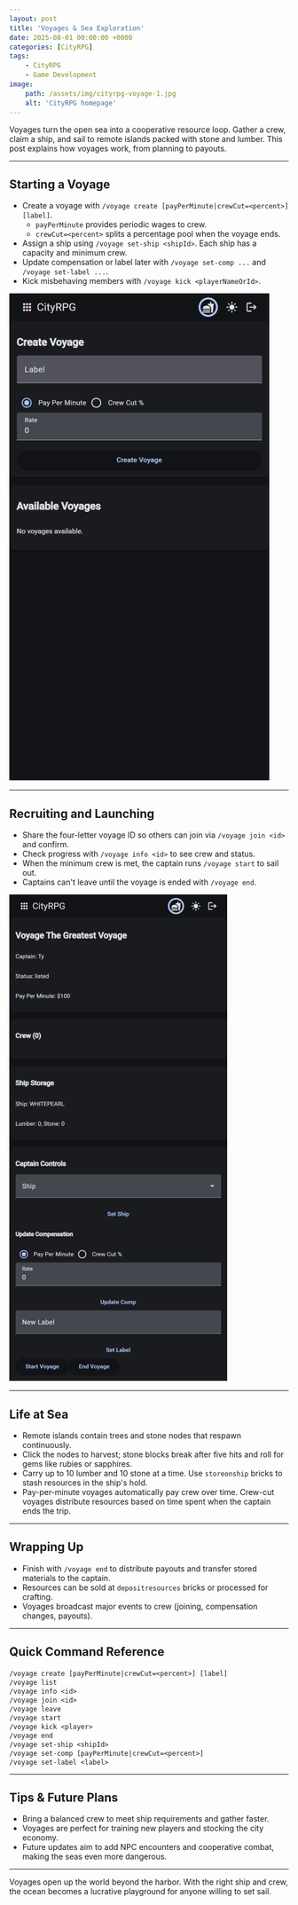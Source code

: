 ```yaml
---
layout: post
title: 'Voyages & Sea Exploration'
date: 2025-08-01 00:00:00 +0000
categories: [CityRPG]
tags:
    - CityRPG
    - Game Development
image:
    path: /assets/img/cityrpg-voyage-1.jpg
    alt: 'CityRPG homepage'
---
```


Voyages turn the open sea into a cooperative resource loop. Gather a crew, claim a ship, and sail to remote islands packed with stone and lumber. This post explains how voyages work, from planning to payouts.

---

## Starting a Voyage

-   Create a voyage with `/voyage create [payPerMinute|crewCut=<percent>] [label]`.
    -   `payPerMinute` provides periodic wages to crew.
    -   `crewCut=<percent>` splits a percentage pool when the voyage ends.
-   Assign a ship using `/voyage set-ship <shipId>`. Each ship has a capacity and minimum crew.
-   Update compensation or label later with `/voyage set-comp ...` and `/voyage set-label ...`.
-   Kick misbehaving members with `/voyage kick <playerNameOrId>`.

![](/assets/img/cityrpg-voyage-create.webp)

---

## Recruiting and Launching

-   Share the four-letter voyage ID so others can join via `/voyage join <id>` and confirm.
-   Check progress with `/voyage info <id>` to see crew and status.
-   When the minimum crew is met, the captain runs `/voyage start` to sail out.
-   Captains can't leave until the voyage is ended with `/voyage end`.

![](/assets/img/cityrpg-voyage-manage.webp)

---

## Life at Sea

-   Remote islands contain trees and stone nodes that respawn continuously.
-   Click the nodes to harvest; stone blocks break after five hits and roll for gems like rubies or sapphires.
-   Carry up to 10 lumber and 10 stone at a time. Use `storeonship` bricks to stash resources in the ship's hold.
-   Pay-per-minute voyages automatically pay crew over time. Crew-cut voyages distribute resources based on time spent when the captain ends the trip.

---

## Wrapping Up

-   Finish with `/voyage end` to distribute payouts and transfer stored materials to the captain.
-   Resources can be sold at `depositresources` bricks or processed for crafting.
-   Voyages broadcast major events to crew (joining, compensation changes, payouts).

---

## Quick Command Reference

```log
/voyage create [payPerMinute|crewCut=<percent>] [label]
/voyage list
/voyage info <id>
/voyage join <id>
/voyage leave
/voyage start
/voyage kick <player>
/voyage end
/voyage set-ship <shipId>
/voyage set-comp [payPerMinute|crewCut=<percent>]
/voyage set-label <label>
```

---

## Tips & Future Plans

-   Bring a balanced crew to meet ship requirements and gather faster.
-   Voyages are perfect for training new players and stocking the city economy.
-   Future updates aim to add NPC encounters and cooperative combat, making the seas even more dangerous.

---

Voyages open up the world beyond the harbor. With the right ship and crew, the ocean becomes a lucrative playground for anyone willing to set sail.
